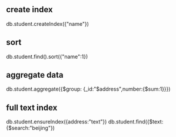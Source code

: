 ## create index
db.student.createIndex({"name"})

## sort
db.student.find().sort({"name":1})

## aggregate data
 db.student.aggregate({$group: {_id:"$address",number:{$sum:1}}})
 
 ## full text index
 db.student.ensureIndex({address:"text"})
 db.student.find({$text:{$search:"beijing"})
